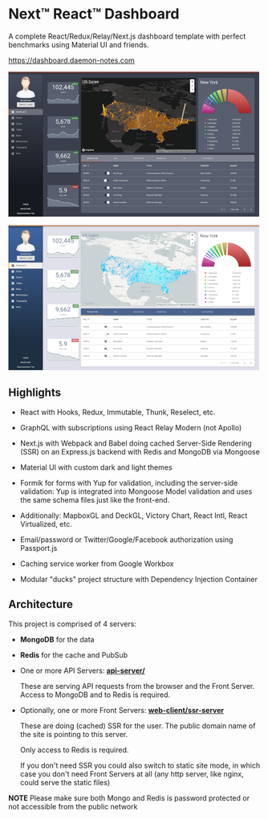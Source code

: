 # Next™ React™ Dashboard

A complete React/Redux/Relay/Next.js dashboard template with perfect benchmarks using Material UI and friends.

https://dashboard.daemon-notes.com

![Dark Theme](docs/dark.png "Dark Theme")

![Light Theme](docs/light.png "Light Theme")

## Highlights

- React with Hooks, Redux, Immutable, Thunk, Reselect, etc.

- GraphQL with subscriptions using React Relay Modern (not Apollo)

- Next.js with Webpack and Babel doing cached Server-Side Rendering (SSR) on an Express.js backend with Redis and MongoDB via Mongoose

- Material UI with custom dark and light themes

- Formik for forms with Yup for validation, including the server-side validation: Yup is integrated into Mongoose Model validation and uses the same schema files just like the front-end.

- Additionally: MapboxGL and DeckGL, Victory Chart, React Intl, React Virtualized, etc.

- Email/password or Twitter/Google/Facebook authorization using Passport.js

- Caching service worker from Google Workbox

- Modular "ducks" project structure with Dependency Injection Container

## Architecture

This project is comprised of 4 servers:

- **MongoDB** for the data

- **Redis** for the cache and PubSub

- One or more API Servers: **[api-server/](api-server)**

  These are serving API requests from the browser and the Front Server. Access to MongoDB and to Redis is required.

- Optionally, one or more Front Servers: **[web-client/ssr-server](web-client/ssr-server)**

  These are doing (cached) SSR for the user. The public domain name of the site is pointing to this server.

  Only access to Redis is required.

  If you don't need SSR you could also switch to static site mode, in which case you don't need Front Servers at all (any http server, like nginx, could serve the static files)

**NOTE** Please make sure both Mongo and Redis is password protected or not accessible from the public network
